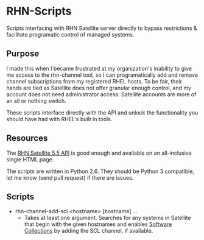 RHN-Scripts
===========

Scripts interfacing with RHN Satellite server directly to bypass restrictions &amp; facilitate programatic control of managed systems.

Purpose
-------

I made this when I became frustrated at my organization's inability to give me access to the rhn-channel tool, so I can programatically add and remove channel subscriptions from my registered RHEL hosts. To be fair, their hands are tied as Satellite does not offer granular enough control, and my account does not need administrator access: Satellite accounts are more of an all or nothing switch.

These scripts interface directly with the API and unlock the functionality you should have had with RHEL's built in tools.

Resources
---------

The [RHN Satellite 5.5 API](https://access.redhat.com/site/documentation/en-US/Red_Hat_Network_Satellite/5.5/html/API_Overview/files/html/handlers/SystemHandler.html#setChildChannels) is good enough and available on an all-inclusive single HTML page.

The scripts are written in Python 2.6. They should be Python 3 compatible, let me know (send pull request) if there are issues.

Scripts
-------

* rhn-channel-add-scl &lt;hostname&gt; [hostname] ...
  * Takes at least one argument. Searches for any systems in Satellite that begin with the given hostnames and enables [Software Collections](http://developerblog.redhat.com/2013/01/28/software-collections-on-red-hat-enterprise-linux/) by adding the SCL channel, if available.
